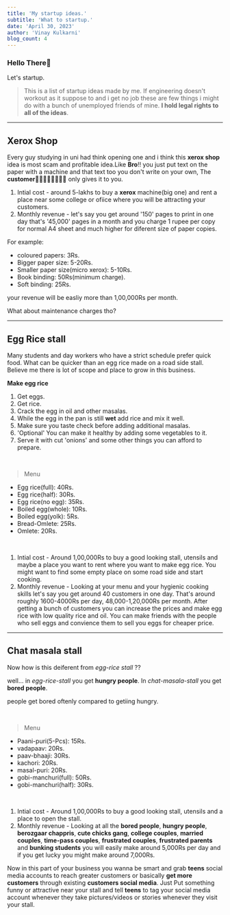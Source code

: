 ```yaml
---
title: 'My startup ideas.'
subtitle: 'What to startup.'
date: 'April 30, 2023'
author: 'Vinay Kulkarni'
blog_count: 4
---
```


### Hello There🐼

Let's startup.


> This is a list of startup ideas made by me. If engineering doesn't workout as it suppose to and i get no job these are few things i might do with a bunch of unemployed friends of mine. **I hold legal rights to all of the ideas**.

___

## Xerox Shop
Every guy studying in uni had think opening one and i think this **xerox shop** idea is most scam and profitable idea.Like **Bro**!! you just put text on the paper with a machine and that text too you don't write on your own, The **customer🤑💵💲💸😻💓🥰😍** only gives it to you.

1. Intial cost - around 5-lakhs to buy a **xerox** machine(big one) and rent a place near some college or ofiice where you will be attracting your customers.
2. Monthly revenue - let's say you get around '150' pages to print in one day that's '45,000' pages in a month and you charge 1 rupee per copy for normal A4 sheet and much higher for diferent size of paper copies. 

For example:

* coloured papers: 3Rs.
* Bigger paper size: 5-20Rs.
* Smaller paper size(micro xerox): 5-10Rs.
* Book binding: 50Rs(minimum charge).
* Soft binding: 25Rs.

your revenue will be easliy more than 1,00,000Rs per month.

What about maintenance charges tho?

___

## Egg Rice stall
Many students and day workers who have a strict schedule prefer quick food. What can be quicker than an egg rice made on a road side stall. Believe me there is lot of scope and place to grow in this business.

**Make egg rice** <br />
1. Get eggs.
2. Get rice.
3. Crack the egg in oil and other masalas.
4. While the egg in the pan is still **wet** add rice and mix it well.
5. Make sure you taste check before adding additional masalas.
6. 'Optional'  You can make it healthy by adding some vegetables to it.
7. Serve it with cut 'onions' and some other things you can afford to prepare.

<br/>

> Menu


* Egg rice(full): 40Rs.
* Egg rice(half): 30Rs.
* Egg rice(no egg): 35Rs.
* Boiled egg(whole): 10Rs.
* Boiled egg(yolk): 5Rs.
* Bread-Omlete: 25Rs.
* Omlete: 20Rs.

<br/>

1. Intial cost - Around 1,00,000Rs to buy a good looking stall, utensils and maybe a place you want to rent where you want to make egg rice. You might want to find some empty place on some road side and start cooking.
2. Monthly revenue - Looking at your menu and your hygienic cooking skills let's say you get around 40 customers in one day. That's around  roughly 1600-4000Rs per day, 48,000-1,20,000Rs per month. After getting a bunch of customers you can increase the prices and make egg rice with low quality rice and oil. You can make friends with the people who sell eggs and convience them to sell you eggs for cheaper price.

___

## Chat masala stall
Now how is this deiferent from _egg-rice stall_ ??

well... in _egg-rice-stall_ you get **hungry people**. In _chat-masala-stall_ you get **bored people**.

people get bored oftenly compared to getiing hungry.

<br/>

> Menu

* Paani-puri(5-Pcs): 15Rs.
* vadapaav: 20Rs.
* paav-bhaaji: 30Rs.
* kachori: 20Rs.
* masal-puri: 20Rs.
* gobi-manchuri(full): 50Rs.
* gobi-manchuri(half): 30Rs.

<br/>


1. Intial cost - Around 1,00,000Rs to buy a good looking stall, utensils and a place to open the stall.
2. Monthly revenue - Looking at all the **bored people**, **hungry people**, **berozgaar chappris**, **cute chicks gang**, **college couples**, **married couples**, **time-pass couples**, **frustrated couples**, **frustrated parents** and **bunking students** you will easily make around 5,000Rs per day and if you get lucky you might make around 7,000Rs. 

Now in this part of your business you wanna be smart and grab **teens** social media accounts to reach greater customers or basically **get more customers** through existing **customers social media**. Just Put something funny or attractive near your stall and tell **teens** to tag your social media account whenever they take pictures/videos or stories whenever they visit your stall.